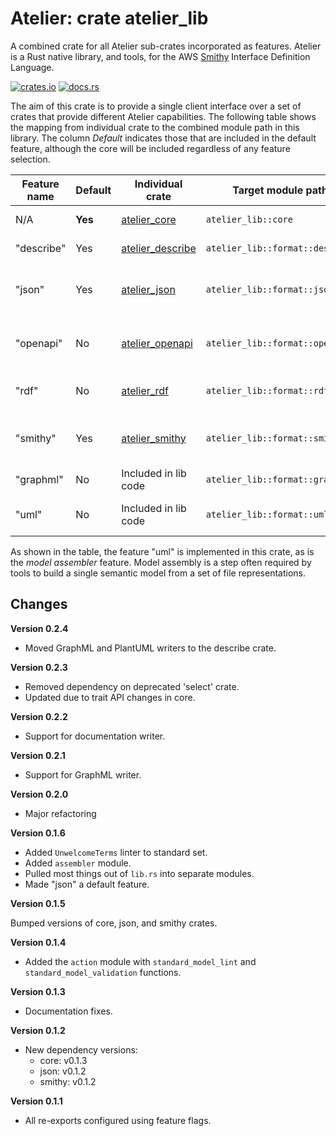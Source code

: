 # Atelier: crate atelier_lib

A combined crate for all Atelier sub-crates incorporated as features. Atelier is a Rust native
library, and tools, for the AWS [Smithy](https://github.com/awslabs/smithy) Interface Definition
Language.

[![crates.io](https://img.shields.io/crates/v/atelier_lib.svg)](https://crates.io/crates/atelier_lib)
[![docs.rs](https://docs.rs/atelier_lib/badge.svg)](https://docs.rs/atelier_lib)

The aim of this crate is to provide a single client interface over a set of crates that provide
different Atelier capabilities. The following table shows the mapping from individual crate to the 
combined module path in this library. The column _Default_ indicates those that are included in the 
default feature, although the core will be included regardless of any feature selection.

| Feature name | Default | Individual crate                                    | Target module path                | Purpose                                               |
|--------------|---------|-----------------------------------------------------|-----------------------------------|-------------------------------------------------------|
| N/A          | **Yes** | [atelier_core](https://docs.rs/atelier_core)        | `atelier_lib::core`               | Core models only.                                     |
| "describe"   | Yes     | [atelier_describe](https://docs.rs/atelier_describe)| `atelier_lib::format::describe`   | Writing model documentation.                          |
| "json"       | Yes     | [atelier_json](https://docs.rs/atelier_json)        | `atelier_lib::format::json`       | Reading and Writing JSON AST representation.          |
| "openapi"    | No      | [atelier_openapi](https://docs.rs/atelier_openapi)  | `atelier_lib::format::openapi`    | Reading and Writing OpenAPI representations.          |
| "rdf"        | No      | [atelier_rdf](https://docs.rs/atelier_rdf)          | `atelier_lib::format::rdf`        | Reading and Writing RDF representations.              |
| "smithy"     | Yes     | [atelier_smithy](https://docs.rs/atelier_smithy)    | `atelier_lib::format::smithy`     | Reading and Writing the Smithy native representation. |
| "graphml"    | No      | Included in lib code                                | `atelier_lib::format::graphml`    | Writing GraphML XML.                                  |
| "uml"        | No      | Included in lib code                                | `atelier_lib::format::uml`        | Writing PlantUML source.                              |

As shown in the table, the feature "uml" is implemented in this crate, as is the _model assembler_ feature. Model
assembly is a step often required by tools to build a single semantic model from a set of file representations.

## Changes

**Version 0.2.4**

* Moved GraphML and PlantUML writers to the describe crate.

**Version 0.2.3**

* Removed dependency on deprecated 'select' crate.
* Updated due to trait API changes in core.

**Version 0.2.2**

* Support for documentation writer.

**Version 0.2.1**

* Support for GraphML writer.

**Version 0.2.0**

* Major refactoring

**Version 0.1.6**

* Added `UnwelcomeTerms` linter to standard set.
* Added `assembler` module.
* Pulled most things out of `lib.rs` into separate modules.
* Made "json" a default feature.

**Version 0.1.5**

Bumped versions of core, json, and smithy crates.

**Version 0.1.4**

* Added the `action` module with `standard_model_lint` and `standard_model_validation` functions.

**Version 0.1.3**

* Documentation fixes.

**Version 0.1.2**

* New dependency versions:
  * core: v0.1.3
  * json: v0.1.2
  * smithy: v0.1.2

**Version 0.1.1**

* All re-exports configured using feature flags.

